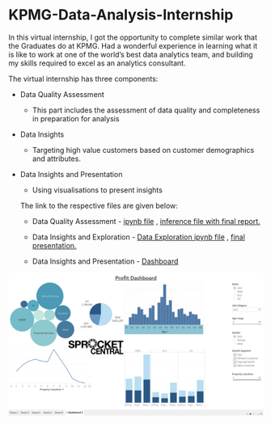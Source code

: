 # KPMG-Data-Analysis-Internship
In this virtual internship, I got the opportunity to complete similar work that the Graduates do at KPMG. Had a wonderful experience in learning what it is like to work at one of the world’s best data analytics team, and building my skills required to excel as an analytics consultant.

The virtual internship has three components:
* Data Quality Assessment
  * This part includes the assessment of data quality and completeness in preparation for analysis
  
* Data Insights
  * Targeting high value customers based on customer demographics and attributes.

* Data Insights and Presentation
  * Using visualisations to present insights
  
  
  The link to the respective files are given below:
    * Data Quality Assessment - [ipynb file](https://github.com/derinben/KPMG-Data-Analysis-Internship/blob/master/SprocketCentral_DataAssesment.ipynb) , [inference file with final report.](https://github.com/derinben/KPMG-Data-Analysis-Internship/blob/master/SprocketDataAssessment.docx)
    
    * Data Insights and Exploration - [Data Exploration ipynb file](https://github.com/derinben/KPMG-Data-Analysis-Internship/blob/master/Exploratory_sprocket%20(1).ipynb) , [final presentation.](https://github.com/derinben/KPMG-Data-Analysis-Internship/blob/master/task2submission.pptx)
    
    * Data Insights and Presentation - [Dashboard](https://github.com/derinben/KPMG-Data-Analysis-Internship/blob/master/final_dashboard.png)

![Dashboard](https://github.com/derinben/KPMG-Data-Analysis-Internship/blob/master/final_dashboard.png?raw=true)
